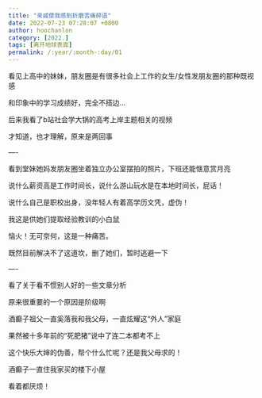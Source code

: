 ```yaml
---
title: "亲戚使我感到折磨苦痛碎语"
date: 2022-07-23 07:28:07 +0800
author: hoochanlon
category: [2022.]
tags: [离开地球表面]
permalink: /:year/:month-:day/01
---
```


看见上高中的妹妹，朋友圈是有很多社会上工作的女生/女性发朋友圈的那种既视感

和印象中的学习成绩好，完全不搭边…

后来我看了b站社会学大锅的高考上岸主题相关的视频

才知道，也才理解，原来是两回事 <!-- more -->

—-

看到堂妹她妈发朋友圈坐着独立办公室摆拍的照片，下班还能惬意赏月亮

说什么薪资高是工作时间长，说什么游山玩水是在本地时间长，屁话！

说什么自己是职校出身，没年轻人有着高学历文凭，虚伪！

我这是供她们提取经验教训的小白鼠

恼火！无可奈何，这是一种痛苦。

既然目前解决不了这道坎，删了她们，暂时逃避一下

—-

看了关于看不惯别人好的一些文章分析

原来很重要的一个原因是阶级啊

酒癫子祖父一直奚落我和我父母，一直炫耀这“外人”家庭

果然被十多年前的“死肥猪”说中了连二本都考不上

这个快乐大婶的伪善，帮个什么忙呢？还是我父母求的！

酒癫子一直住我家买的楼下小屋

看着都厌烦！